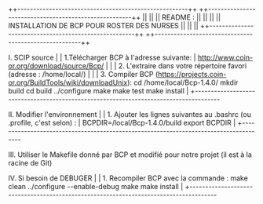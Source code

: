 ++------------------------------------------------------++
++------------------------------------------------------++
||                                                      ||
||  README :                                            ||
||                                                      ||
||       INSTALLATION DE BCP POUR ROSTER DES NURSES   	||
||                                                      ||
++------------------------------------------------------++
++------------------------------------------------------++



I. SCIP source
  |
  | 1.Télécharger BCP à l'adresse suivante:
  |
       http://www.coin-or.org/download/source/Bcp/
  |
  |
  | 2. L'extraire dans votre répertoire favori (adresse : /home/local/)
  |
  |
  | 3. Compiler BCP (https://projects.coin-or.org/BuildTools/wiki/downloadUnix):
	cd /home/local/Bcp-1.4.0/
	mkdir build
	cd build
	../configure
	make
	make test
	make install
  |
  +--------------------------------------------------------------------------------------


II. Modifier l'environnement
  |
  | 1. Ajouter les lignes suivantes au .bashrc (ou .profile, c'est selon) :
  |
       BCPDIR=/local/Bcp-1.4.0/build
       export BCPDIR
  |
  +--------------------------------------------------------------------------------------


III. Utiliser le Makefile donné par BCP et modifié pour notre projet (il est à la racine de Git)

IV. Si besoin de DEBUGER
  |
  | 1. Recompiler BCP avec la commande :
	make clean
          ../configure --enable-debug
	make
	make install
  |
  +--------------------------------------------------------------------------------------

